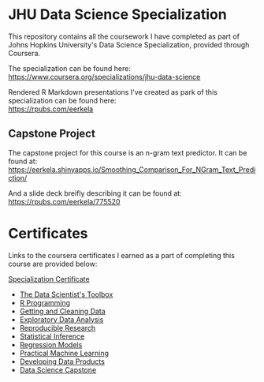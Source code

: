 # JHU Data Science Specialization
This repository contains all the coursework I have completed as part of Johns Hopkins University's Data Science Specialization, provided through Coursera.

The specialization can be found here:  
https://www.coursera.org/specializations/jhu-data-science

Rendered R Markdown presentations I've created as park of this specialization can be found here:  
https://rpubs.com/eerkela

## Capstone Project
The capstone project for this course is an n-gram text predictor.  It can be found at:
https://eerkela.shinyapps.io/Smoothing_Comparison_For_NGram_Text_Prediction/

And a slide deck breifly describing it can be found at:
https://rpubs.com/eerkela/775520

# Certificates
Links to the coursera certificates I earned as a part of completing this course are provided below:

[Specialization Certificate](https://coursera.org/share/0c2245fccac71ace6884c5c6cc2acb99)
- [The Data Scientist's Toolbox](https://coursera.org/share/e2ee06ceaecfd0d811be107d9ed5b61b)
- [R Programming](https://coursera.org/share/e1ee5c20384b1c84243c8620e003dc6c)
- [Getting and Cleaning Data](https://coursera.org/share/b84fece59c36f2a7fe662f50279703be)
- [Exploratory Data Analysis](https://coursera.org/share/b383be67591f5dc270a692edbce0011a)
- [Reproducible Research](https://coursera.org/share/79ea3c8c8747135feac80809f1f08e11)
- [Statistical Inference](https://coursera.org/share/834c43bd776fa423501cec918fd80fae)
- [Regression Models](https://coursera.org/share/e2e42b95e44d39a66ecf1af9a74602a1)
- [Practical Machine Learning](https://coursera.org/share/c58ff25c185fa23dbff2125af52a2fcc)
- [Developing Data Products](https://coursera.org/share/f41626392f084fafcc8a35c23fc368a5)
- [Data Science Capstone](https://coursera.org/share/c62533690a8550642d7c5a2903f2abbd)
